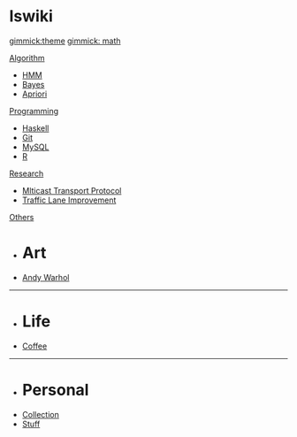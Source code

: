 # Iswiki


<!--
  -- Theme config.
  -- You can add `[gimmick:themechooser](Choose theme)` as a theme chooser
  -- Theme Name List: bootstrap | amelia | cerulean | cosmo | cyborg | flatly | journal | readable | simplex | slate | spacelab | united | yeti
  -- (Read: http://dynalon.github.io/mdwiki/#!customizing.md#Theme_chooser)
  -->

[gimmick:theme](flatly)
[gimmick: math]()

[Algorithm]()

  * [HMM](pages/algorithm/hmm.md)
  * [Bayes](pages/algorithm/bayes.md)
  * [Apriori](pages/algorithm/apriori.md)

[Programming]()

  * [Haskell](pages/programming/haskell.md)
  * [Git](pages/programming/gitintro.md)
  * [MySQL](pages/programming/mysql.md)
  * [R](pages/Programming/r.md)

[Research]()

  * [Mlticast Transport Protocol](pages/research/videotrans.md)
  * [Traffic Lane Improvement](pages/research/trafficlane.md)

[Others]()

  * # Art
  * [Andy Warhol](pages/others/andy-warhol.md)
  - - - -
  * # Life
  * [Coffee](pages/others/coffee.md)
  - - - -
  * # Personal
  * [Collection](pages/others/collection.md)
  * [Stuff](pages/others/personal.md)
